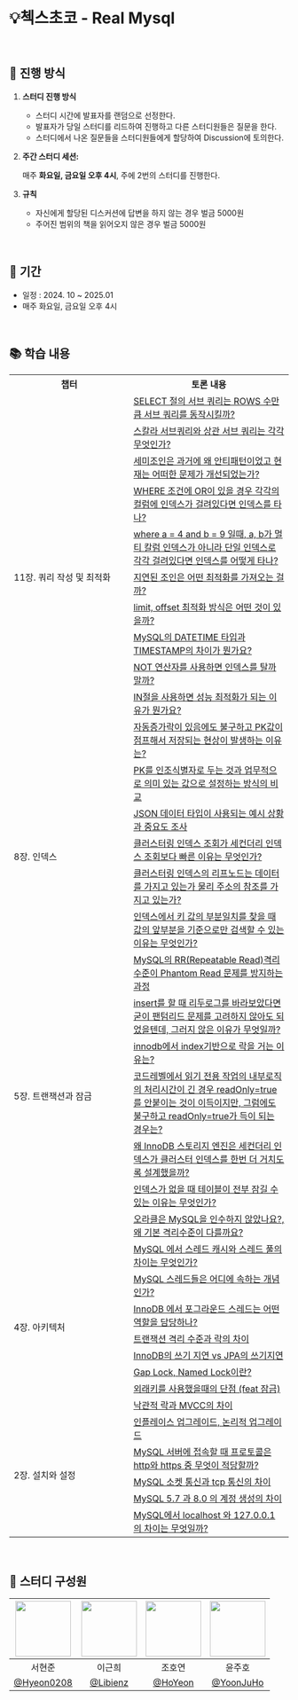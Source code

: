 # 💡첵스초코 - Real Mysql

<br>

## 🚀 진행 방식

1. **스터디 진행 방식**
    
    - 스터디 시간에 발표자를 랜덤으로 선정한다.
    - 발표자가 당일 스터디를 리드하여 진행하고 다른 스터디원들은 질문을 한다.
    - 스터디에서 나온 질문들을 스터디원들에게 할당하여 Discussion에 토의한다.
    
2. **주간 스터디 세션:**
    
    매주 **화요일, 금요일 오후 4시**, 주에 2번의 스터디를 진행한다.

3. **규칙**

   - 자신에게 할당된 디스커션에 답변을 하지 않는 경우 벌금 5000원
   - 주어진 범위의 책을 읽어오지 않은 경우 벌금 5000원

<br>

## 📆 기간

- 일정 : 2024. 10 ~ 2025.01
- 매주 화요일, 금요일 오후 4시

<br>

## 📚 학습 내용

<table>
   <tr>
       <th width="200">챕터</th>
       <th>토론 내용</th>
   </tr>
   <tr>
       <td rowspan="11">11장. 쿼리 작성 및 최적화</td>
       <td><a href="https://github.com/orgs/woowacourse-6th-checks-choco/discussions/34">SELECT 절의 서브 쿼리는 ROWS 수만큼 서브 쿼리를 동작시킬까?</a></td>
   </tr>
   <tr>
       <td><a href="https://github.com/orgs/woowacourse-6th-checks-choco/discussions/35">스칼라 서브쿼리와 상관 서브 쿼리는 각각 무엇인가?</a></td>
   </tr>
   <tr>
       <td><a href="https://github.com/orgs/woowacourse-6th-checks-choco/discussions/36">세미조인은 과거에 왜 안티패턴이었고 현재는 어떠한 문제가 개선되었는가?</a></td>
   </tr>
   <tr>
       <td><a href="https://github.com/orgs/woowacourse-6th-checks-choco/discussions/30">WHERE 조건에 OR이 있을 경우 각각의 컬럼에 인덱스가 걸려있다면 인덱스를 타나?</a></td>
   </tr>
   <tr>
       <td><a href="https://github.com/orgs/woowacourse-6th-checks-choco/discussions/31">where a = 4 and b = 9 일때, a, b가 멀티 칼럼 인덱스가 아니라 단일 인덱스로 각각 걸려있다면 인덱스를 어떻게 타나?</a></td>
   </tr>
   <tr>
       <td><a href="https://github.com/orgs/woowacourse-6th-checks-choco/discussions/33">지연된 조인은 어떤 최적화를 가져오는 걸까?</a></td>
   </tr>
   <tr>
       <td><a href="https://github.com/orgs/woowacourse-6th-checks-choco/discussions/32">limit, offset 최적화 방식은 어떤 것이 있을까?</a></td>
   </tr>
   <tr>
       <td><a href="https://github.com/orgs/woowacourse-6th-checks-choco/discussions/27">MySQL의 DATETIME 타입과 TIMESTAMP의 차이가 뭔가요?</a></td>
   </tr>
   <tr>
       <td><a href="https://github.com/orgs/woowacourse-6th-checks-choco/discussions/29">NOT 연산자를 사용하면 인덱스를 탈까 말까?</a></td>
   </tr>
   <tr>
       <td><a href="https://github.com/orgs/woowacourse-6th-checks-choco/discussions/28">IN절을 사용하면 성능 최적화가 되는 이유가 뭔가요?</a></td>
   </tr>
   <tr>
       <td><a href="https://github.com/orgs/woowacourse-6th-checks-choco/discussions/14">자동증가락이 있음에도 불구하고 PK값이 점프해서 저장되는 현상이 발생하는 이유는?</a></td>
   </tr>
   <tr>
       <td rowspan="5">8장. 인덱스</td>
       <td><a href="https://github.com/orgs/woowacourse-6th-checks-choco/discussions/25">PK를 인조식별자로 두는 것과 업무적으로 의미 있는 값으로 설정하는 방식의 비교</a></td>
   </tr>
   <tr>
       <td><a href="https://github.com/orgs/woowacourse-6th-checks-choco/discussions/26">JSON 데이터 타입이 사용되는 예시 상황과 중요도 조사</a></td>
   </tr>
   <tr>
       <td><a href="https://github.com/orgs/woowacourse-6th-checks-choco/discussions/24">클러스터링 인덱스 조회가 세컨더리 인덱스 조회보다 빠른 이유는 무엇인가?</a></td>
   </tr>
   <tr>
       <td><a href="https://github.com/orgs/woowacourse-6th-checks-choco/discussions/23">클러스터링 인덱스의 리프노드는 데이터를 가지고 있는가 물리 주소의 참조를 가지고 있는가?</a></td>
   </tr>
   <tr>
       <td><a href="https://github.com/orgs/woowacourse-6th-checks-choco/discussions/20">인덱스에서 키 값의 부분일치를 찾을 때 값의 앞부분을 기준으로만 검색할 수 있는 이유는 무엇인가?</a></td>
   </tr>
   <tr>
       <td rowspan="7">5장. 트랜잭션과 잠금</td>
       <td><a href="https://github.com/orgs/woowacourse-6th-checks-choco/discussions/22">MySQL의 RR(Repeatable Read)격리 수준이 Phantom Read 문제를 방지하는 과정</a></td>
   </tr>
   <tr>
       <td><a href="https://github.com/orgs/woowacourse-6th-checks-choco/discussions/18">insert를 할 때 리두로그를 바라보았다면 굳이 팬텀리드 문제를 고려하지 않아도 되었을텐데, 그러지 않은 이유가 무엇일까?</a></td>
   </tr>
   <tr>
       <td><a href="https://github.com/orgs/woowacourse-6th-checks-choco/discussions/15">innodb에서 index기반으로 락을 거는 이유는?</a></td>
   </tr>
   <tr>
       <td><a href="https://github.com/orgs/woowacourse-6th-checks-choco/discussions/16">코드레벨에서 읽기 전용 작업의 내부로직의 처리시간이 긴 경우 readOnly=true 를 안붙이는 것이 이득이지만, 그럼에도 불구하고 readOnly=true가 득이 되는 경우는?</a></td>
   </tr>
   <tr>
       <td><a href="https://github.com/orgs/woowacourse-6th-checks-choco/discussions/19">왜 InnoDB 스토리지 엔진은 세컨더리 인덱스가 클러스터 인덱스를 한번 더 거치도록 설계했을까?</a></td>
   </tr>
   <tr>
       <td><a href="https://github.com/orgs/woowacourse-6th-checks-choco/discussions/21">인덱스가 없을 때 테이블이 전부 잠길 수 있는 이유는 무엇인가?</a></td>
   </tr>
   <tr>
       <td><a href="https://github.com/orgs/woowacourse-6th-checks-choco/discussions/17">오라클은 MySQL을 인수하지 않았나요?, 왜 기본 격리수준이 다를까요?</a></td>
   </tr>
   <tr>
       <td rowspan="8">4장. 아키텍처</td>
       <td><a href="https://github.com/orgs/woowacourse-6th-checks-choco/discussions/11">MySQL 에서 스레드 캐시와 스레드 풀의 차이는 무엇인가?</a></td>
   </tr>
   <tr>
       <td><a href="https://github.com/orgs/woowacourse-6th-checks-choco/discussions/12">MySQL 스레드들은 어디에 속하는 개념인가?</a></td>
   </tr>
   <tr>
       <td><a href="https://github.com/orgs/woowacourse-6th-checks-choco/discussions/13">InnoDB 에서 포그라운드 스레드는 어떤역할을 담당하나?</a></td>
   </tr>
   <tr>
       <td><a href="https://github.com/orgs/woowacourse-6th-checks-choco/discussions/8">트랜잭션 격리 수준과 락의 차이</a></td>
   </tr>
   <tr>
       <td><a href="https://github.com/orgs/woowacourse-6th-checks-choco/discussions/9">InnoDB의 쓰기 지연 vs JPA의 쓰기지연</a></td>
   </tr>
   <tr>
       <td><a href="https://github.com/orgs/woowacourse-6th-checks-choco/discussions/10">Gap Lock, Named Lock이란?</a></td>
   </tr>
   <tr>
       <td><a href="https://github.com/orgs/woowacourse-6th-checks-choco/discussions/6">외래키를 사용했을때의 단점 (feat 잠금)</a></td>
   </tr>
   <tr>
       <td><a href="https://github.com/orgs/woowacourse-6th-checks-choco/discussions/7">낙관적 락과 MVCC의 차이</a></td>
   </tr>
   <tr>
       <td rowspan="5">2장. 설치와 설정</td>
       <td><a href="https://github.com/orgs/woowacourse-6th-checks-choco/discussions/3">인플레이스 업그레이드, 논리적 업그레이드</a></td>
   </tr>
   <tr>
       <td><a href="https://github.com/orgs/woowacourse-6th-checks-choco/discussions/5">MySQL 서버에 접속할 때 프로토콜은 http와 https 중 무엇이 적당할까?</a></td>
   </tr>
   <tr>
       <td><a href="https://github.com/orgs/woowacourse-6th-checks-choco/discussions/2">MySQL 소켓 통신과 tcp 통신의 차이</a></td>
   </tr>
   <tr>
       <td><a href="https://github.com/orgs/woowacourse-6th-checks-choco/discussions/4">MySQL 5.7 과 8.0 의 계정 생성의 차이</a></td>
   </tr>
   <tr>
       <td><a href="https://github.com/orgs/woowacourse-6th-checks-choco/discussions/1">MySQL에서 localhost 와 127.0.0.1 의 차이는 무엇일까?</a></td>
   </tr>
</table>

<br>

## 👥 스터디 구성원

| <img src="https://github.com/user-attachments/assets/2ac061ef-0a35-4eef-98f0-b0645c5e2b47" width="100"> | <img src="https://github.com/user-attachments/assets/cd6177ed-9a59-4e9a-9490-72ef8ae4e9e5" width="100"> | <img src="https://github.com/user-attachments/assets/5b3b7b32-33f8-422e-a6e0-38e836500b6c" width="100"> | <img src="https://github.com/user-attachments/assets/70e558ad-65ac-4871-8683-e1d9757349c5" width="100"> |
|:---:|:---:|:---:|:---:|
| 서현준 | 이근희 | 조호연 | 윤주호 |
| [@Hyeon0208](https://github.com/Hyeon0208) | [@Libienz](https://github.com/Libienz) | [@HoYeon](https://github.com/hoyeonyy) | [@YoonJuHo](https://github.com/Ho-Tea) |

<br>
